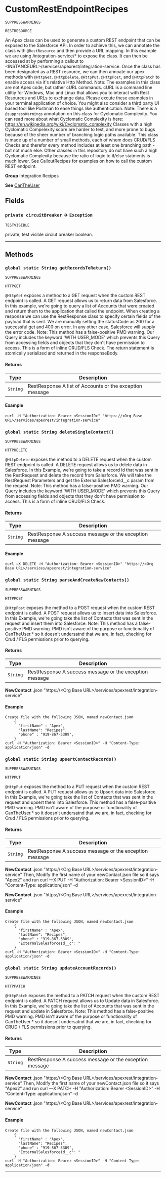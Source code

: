 # CustomRestEndpointRecipes

`SUPPRESSWARNINGS`

`RESTRESOURCE`

An Apex class can be used to generate a custom REST endpoint
that can be exposed to the Salesforce API. In order to achieve this, we can
annotate the class with `@RestResource` and then provide a URL mapping. In
this example we are using /integration-service/* to expose the class. It can
then be accessed at by performing a callout to
&lt;INSTANCEURL&gt;/services/apexrest/integration-service. Once the class has been
designated as a REST resource, we can then annoate our apex methods with
`@HttpGet`, `@HttpDelete`, `@HttpPut`, `@HttpPost`, and `@HttpPatch` to enable access
via it's relative Http Method.
Note: The examples in this class are not Apex code, but rather cURL commands.
cURL is a command line utiltiy for Windows, Mac and Linux that allows you to
interact with Rest Resources and URLs to exchange data. Please excute these
examples in your terminal application of choice.  You might also consider a
third party UI based tool like Postman to ease things like authentication.
Note: There is a `@suppressWarnings` annotation on this class for Cyclomatic
Complexity. You can read more about what Cyclomatic Complexity is here:
https://en.wikipedia.org/wiki/Cyclomatic_complexity Classes with a high
Cyclomatic Compelexity score are harder to test, and more prone to bugs
because of the sheer number of branching logic paths available. This class
is made up of a number of small methods, each of whom does CRUD/FLS Checks
and therefor every method includes at least one branching path - but not
much else. Other classes in this repository do not have such a high
Cyclomatic Complexity because the ratio of logic to if/else statments is much
lower.
See CalloutRecipes for examples on how to call the custom REST endpoint.


**Group** Integration Recipes


**See** [CanTheUser](https://github.com/trailheadapps/apex-recipes/wiki/CanTheUser)

## Fields

### `private circuitBreaker` → `Exception`

`TESTVISIBLE` 

private, test visible circiut breaker boolean.

---
## Methods
### `global static String getRecordsToReturn()`

`SUPPRESSWARNINGS`

`HTTPGET`

`@HttpGet` exposes a method to a GET request when the custom REST endpoint is called. A GET request allows us to return data from Salesforce. In this example, we're going to query a list of Accounts that were created and return them to the application that called the endpoint. When creating a response we can use the RestResponse class to specify certain fields of the payload that is sent. We are manually setting the statusCode as 200 for a successful get and 400 on error. In any other case, Salesforce will supply the error code. Note: This method has a false-positive PMD warning. Our Query includes the keyword 'WITH USER_MODE' which prevents this Query from accessing fields and objects that they don't have permission to access. This is a form of inline CRUD/FLS Check. The return statement is atomically serialized and returned in the responseBody.

#### Returns

|Type|Description|
|---|---|
|`String`|RestResponse  A list of Accounts or the exception message|

#### Example
```apex
curl -H "Authorization: Bearer <SessionID>" "https://<Org Base URL>/services/apexrest/integration-service"
```


### `global static String deleteSingleContact()`

`SUPPRESSWARNINGS`

`HTTPDELETE`

`@HttpDelete` exposes the method to a DELETE request when the custom REST endpoint is called. A DELETE request allows us to delete data in Salesforce. In this Example, we're going to take a record Id that was sent in the RestRequest and delete the record from Salesforce. We will take the RestRequest Parameters and get the ExternalSalesforceId__c param from the request. Note: This method has a false-positive PMD warning. Our Query includes the keyword 'WITH USER_MODE' which prevents this Query from accessing fields and objects that they don't have permission to access. This is a form of inline CRUD/FLS Check.

#### Returns

|Type|Description|
|---|---|
|`String`|RestResponse A success message or the exception message|

#### Example
```apex
curl —X DELETE -H "Authorization: Bearer <SessionID>" "https://<Org Base URL>/services/apexrest/integration-service"
```


### `global static String parseAndCreateNewContacts()`

`SUPPRESSWARNINGS`

`HTTPPOST`

`@HttpPost` exposes the method to a POST request when the custom REST endpoint is called. A POST request allows us to insert data into Salesforce. In this Example, we're going take the list of Contacts that was sent in the request and insert them into Salesforce. Note: This method has a false-positive PMD warning. PMD isn't aware of the purpose or functionality of CanTheUser.* so it doesn't undersatnd that we are, in fact, checking for Crud / FLS permissions prior to querying.

#### Returns

|Type|Description|
|---|---|
|`String`|RestResponse A success message or the exception message|


**NewContact** .json "https://&lt;Org Base URL&gt;/services/apexrest/integration-service"

#### Example
```apex
Create file with the following JSON, named newContact.json
    {
      "firstName" : "Apex",
      "lastName": "Recipes",
      "phone" : "919-867-5309",
    }
curl -H "Authorization: Bearer <SessionID>" -H "Content-Type: application/json" -d
```


### `global static String upsertContactRecords()`

`SUPPRESSWARNINGS`

`HTTPPUT`

`@HttpPut` exposes the method to a PUT request when the custom REST endpoint is called.  A PUT request allows us to Upsert data into Salesforce. In this Example, we're going take the list of Contacts that was sent in the request and upsert them into Salesforce. This method has a false-positive PMD warning. PMD isn't aware of the purpose or functionality of CanTheUser.* so it doesn't undersatnd that we are, in fact, checking for Crud / FLS permissions prior to querying.

#### Returns

|Type|Description|
|---|---|
|`String`|RestResponse A success message or the exception message|


**NewContact** .json "https://&lt;Org Base URL&gt;/services/apexrest/integration-service" Then, Modify the first name of your newContact.json file so it says "Apex2" and run curl —X PUT -H "Authorization: Bearer &lt;SessionID&gt;" -H "Content-Type: application/json" -d


**NewContact** .json "https://&lt;Org Base URL&gt;/services/apexrest/integration-service"

#### Example
```apex
Create file with the following JSON, named newContact.json
    {
      "firstName" : "Apex",
      "lastName": "Recipes",
      "phone" : "919-867-5309",
      "ExternalSalesforceId__c": "
    }
curl -H "Authorization: Bearer <SessionID>" -H "Content-Type: application/json" -d
```


### `global static String updateAccountRecords()`

`SUPPRESSWARNINGS`

`HTTPPATCH`

`@HttpPatch` exposes the method to a PATCH request when the custom REST endpoint is called. A PATCH request allows us to Update data in Salesforce. In this Example, we're going take the list of Accounts that was sent in the request and update in Salesforce. Note: This method has a false-positive PMD warning. PMD isn't aware of the purpose or functionality of CanTheUser.* so it doesn't undersatnd that we are, in fact, checking for CRUD / FLS permissions prior to querying.

#### Returns

|Type|Description|
|---|---|
|`String`|RestResponse A success message or the exception message|


**NewContact** .json "https://&lt;Org Base URL&gt;/services/apexrest/integration-service" Then, Modify the first name of your newContact.json file so it says "Apex2" and run curl —X PATCH -H "Authorization: Bearer &lt;SessionID&gt;" -H "Content-Type: application/json" -d


**NewContact** .json "https://&lt;Org Base URL&gt;/services/apexrest/integration-service"

#### Example
```apex
Create file with the following JSON, named newContact.json
    {
      "firstName" : "Apex",
      "lastName": "Recipes",
      "phone" : "919-867-5309",
      "ExternalSalesforceId__c": "
    }
curl -H "Authorization: Bearer <SessionID>" -H "Content-Type: application/json" -d
```


---
